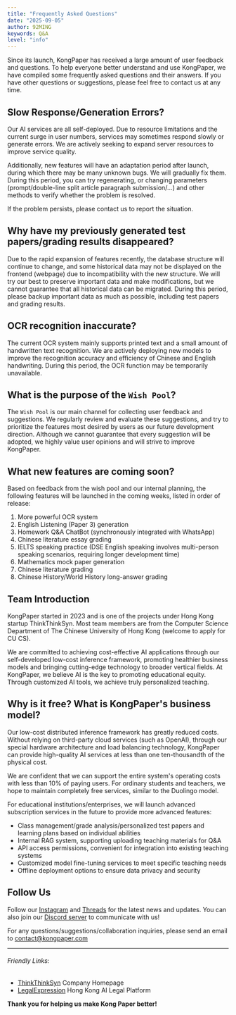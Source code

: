 ```yaml
---
title: "Frequently Asked Questions"
date: "2025-09-05"
author: 92MING
keywords: Q&A
level: "info"
---
```


Since its launch, KongPaper has received a large amount of user feedback and questions. To help everyone better understand and use KongPaper, we have compiled some frequently asked questions and their answers. If you have other questions or suggestions, please feel free to contact us at any time.


## Slow Response/Generation Errors?
Our AI services are all self-deployed. Due to resource limitations and the current surge in user numbers, services may sometimes respond slowly or generate errors. We are actively seeking to expand server resources to improve service quality.

Additionally, new features will have an adaptation period after launch, during which there may be many unknown bugs. We will gradually fix them. During this period, you can try regenerating, or changing parameters (prompt/double-line split article paragraph submission/...) and other methods to verify whether the problem is resolved.

If the problem persists, please contact us to report the situation.

## Why have my previously generated test papers/grading results disappeared?
Due to the rapid expansion of features recently, the database structure will continue to change, and some historical data may not be displayed on the frontend (webpage) due to incompatibility with the new structure. We will try our best to preserve important data and make modifications, but we cannot guarantee that all historical data can be migrated. During this period, please backup important data as much as possible, including test papers and grading results.

## OCR recognition inaccurate?
The current OCR system mainly supports printed text and a small amount of handwritten text recognition. We are actively deploying new models to improve the recognition accuracy and efficiency of Chinese and English handwriting. During this period, the OCR function may be temporarily unavailable.

## What is the purpose of the `Wish Pool`?
The `Wish Pool` is our main channel for collecting user feedback and suggestions. We regularly review and evaluate these suggestions, and try to prioritize the features most desired by users as our future development direction. Although we cannot guarantee that every suggestion will be adopted, we highly value user opinions and will strive to improve KongPaper.

## What new features are coming soon?
Based on feedback from the wish pool and our internal planning, the following features will be launched in the coming weeks, listed in order of release:
1. More powerful OCR system
2. English Listening (Paper 3) generation
3. Homework Q&A ChatBot (synchronously integrated with WhatsApp)
4. Chinese literature essay grading
5. IELTS speaking practice (DSE English speaking involves multi-person speaking scenarios, requiring longer development time)
6. Mathematics mock paper generation
7. Chinese literature grading
8. Chinese History/World History long-answer grading

## Team Introduction
KongPaper started in 2023 and is one of the projects under Hong Kong startup ThinkThinkSyn. Most team members are from the Computer Science Department of The Chinese University of Hong Kong (welcome to apply for CU CS).

We are committed to achieving cost-effective AI applications through our self-developed low-cost inference framework, promoting healthier business models and bringing cutting-edge technology to broader vertical fields. At KongPaper, we believe AI is the key to promoting educational equity. Through customized AI tools, we achieve truly personalized teaching.

## Why is it free? What is KongPaper's business model?
Our low-cost distributed inference framework has greatly reduced costs. Without relying on third-party cloud services (such as OpenAI), through our special hardware architecture and load balancing technology, KongPaper can provide high-quality AI services at less than one ten-thousandth of the physical cost.

We are confident that we can support the entire system's operating costs with less than 10% of paying users. For ordinary students and teachers, we hope to maintain completely free services, similar to the Duolingo model.

For educational institutions/enterprises, we will launch advanced subscription services in the future to provide more advanced features:
- Class management/grade analysis/personalized test papers and learning plans based on individual abilities
- Internal RAG system, supporting uploading teaching materials for Q&A
- API access permissions, convenient for integration into existing teaching systems
- Customized model fine-tuning services to meet specific teaching needs
- Offline deployment options to ensure data privacy and security

## Follow Us
Follow our [Instagram](https://www.instagram.com/kongpaperai/) and [Threads](https://www.threads.com/@kongpaperai) for the latest news and updates.
You can also join our [Discord server](https://discord.gg/DJ5GbvcH) to communicate with us!

For any questions/suggestions/collaboration inquiries, please send an email to [contact@kongpaper.com](mailto:contact@kongpaper.com)

-----------------------------------------------

###### Friendly Links:
- [ThinkThinkSyn](https://www.thinkthinksyn.com) Company Homepage
- [LegalExpression](https://www.legalexpression.com) Hong Kong AI Legal Platform

**Thank you for helping us make Kong Paper better!**
